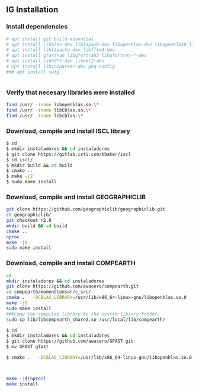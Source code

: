 ## IG Installation 
### Install dependencies
``` bash
# apt install git build-essential
# apt install libblas-dev liblapack-dev libopenblas-dev libopenblas0 libopenblas64-dev
# apt install liblapacke-dev libfftw3-dev
# apt install gfortran libgfortran5 libgfortran-*-dev
# apt install libhdf5-dev libxml2-dev
# apt install libiniparser-dev pkg-config
### apt install swig



``` 

### Verify that necesary libraries were installed
``` bash 
find /usr/ -iname libopenblas.so.\*
find /usr/ -iname libCblas.so.\*
find /usr/ -iname libcblas.\*
```

### Download, compile and install ISCL library

``` bash
$ cd
$ mkdir instaladores && cd instaladores
$ git clone https://gitlab.isti.com/bbaker/iscl
$ cd iscl/
$ mkdir build && cd build
$ cmake ..
$ make -j2
$ sudo make install 

```

### Download, compile and install GEOGRAPHICLIB

```bash
git clone https://github.com/geographiclib/geographiclib.git
cd geographiclib/
git checkout r2.0 
mkdir build && cd build
cmake ..
nproc
make -j8
sudo make install

```

### Download, compile and install COMPEARTH

``` bash
cd
mkdir instaladores && cd instaladores
git clone https://github.com/awacero/compearth.git
cd compearth/momenttensor/c_src/
cmake .   -DCBLAS_LIBRARY=/usr/lib/x86_64-linux-gnu/libopenblas.so.0  
make -j8
sudo make install
###Copy the compiled library to the system library folder. 
sudo cp lib/libcompearth_shared.so /usr/local/lib/compearth/

```


```bash
$ cd
$ mkdir instaladores && cd instaladores
$ git clone https://github.com/awacero/GFAST.git
$ mv GFAST gfast

$ cmake .   -DCBLAS_LIBRARY=/usr/lib/x86_64-linux-gnu/libopenblas.so.0   -DGEOLIB_LIBRARY=/usr/local/lib/libGeographicLib.so  -DH5_LIBRARY=/usr/lib/x86_64-linux-gnu/hdf5/serial/libhdf5.so   -DH5_C_INCLUDE_DIR=/usr/include/hdf5/serial/  -DCOMPEARTH_INCLUDE_DIR=/usr/local/include/   -DCOMPEARTH_LIBRARY=/usr/local/lib/compearth/libcompearth_shared.so -DINIPARSER_INCLUDE_DIR=/usr/include/iniparser/ -DINIPARSER_LIBRARY=/usr/lib/x86_64-linux-gnu/libiniparser.so   -DLIBXML2_INCLUDE_DIR=/usr/include/libxml2   -DLIBXML2_LIBRARY=/usr/lib/x86_64-linux-gnu/libxml2.so



make -j$(nproc)
make install 

```
